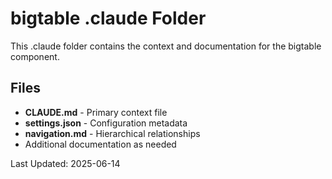# bigtable .claude Folder

This .claude folder contains the context and documentation for the bigtable component.

## Files

- **CLAUDE.md** - Primary context file
- **settings.json** - Configuration metadata
- **navigation.md** - Hierarchical relationships
- Additional documentation as needed

Last Updated: 2025-06-14
